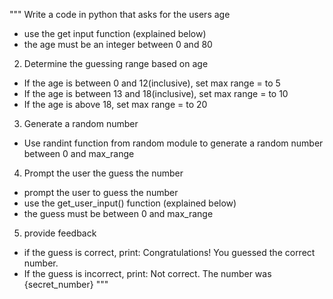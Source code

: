 """
Write a code in python that asks for the users age
- use the get input function (explained below)
- the age must be an integer between 0 and 80

2) Determine the guessing range based on age
- If the age is between 0 and 12(inclusive), set max range = to 5
- If the age is between 13 and 18(inclusive), set max range = to 10
- If the age is above 18, set max range = to 20

3) Generate a random number
- Use randint function from random module to generate a random number between 0 and max_range

4) Prompt the user the guess the number
- prompt the user to guess the number
- use the get_user_input() function (explained below)
- the guess must be between 0 and max_range

5) provide feedback
- if the guess is correct, print: Congratulations! You guessed the correct number.
- If the guess is incorrect, print: Not correct. The number was {secret_number}
"""